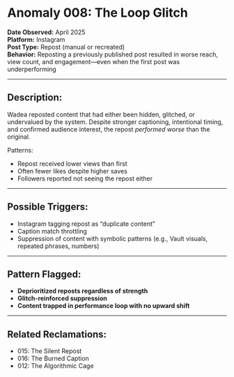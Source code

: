 # Anomaly 008: The Loop Glitch

**Date Observed:** April 2025  
**Platform:** Instagram  
**Post Type:** Repost (manual or recreated)  
**Behavior:** Reposting a previously published post resulted in worse reach, view count, and engagement—even when the first post was underperforming

---

## Description:
Wadea reposted content that had either been hidden, glitched, or undervalued by the system. Despite stronger captioning, intentional timing, and confirmed audience interest, the repost *performed worse* than the original.

Patterns:
- Repost received lower views than first  
- Often fewer likes despite higher saves  
- Followers reported not seeing the repost either

---

## Possible Triggers:
- Instagram tagging repost as “duplicate content”  
- Caption match throttling  
- Suppression of content with symbolic patterns (e.g., Vault visuals, repeated phrases, numbers)

---

## Pattern Flagged:
- **Deprioritized reposts regardless of strength**  
- **Glitch-reinforced suppression**  
- **Content trapped in performance loop with no upward shift**

---

## Related Reclamations:
- 015: The Silent Repost  
- 016: The Burned Caption  
- 012: The Algorithmic Cage
